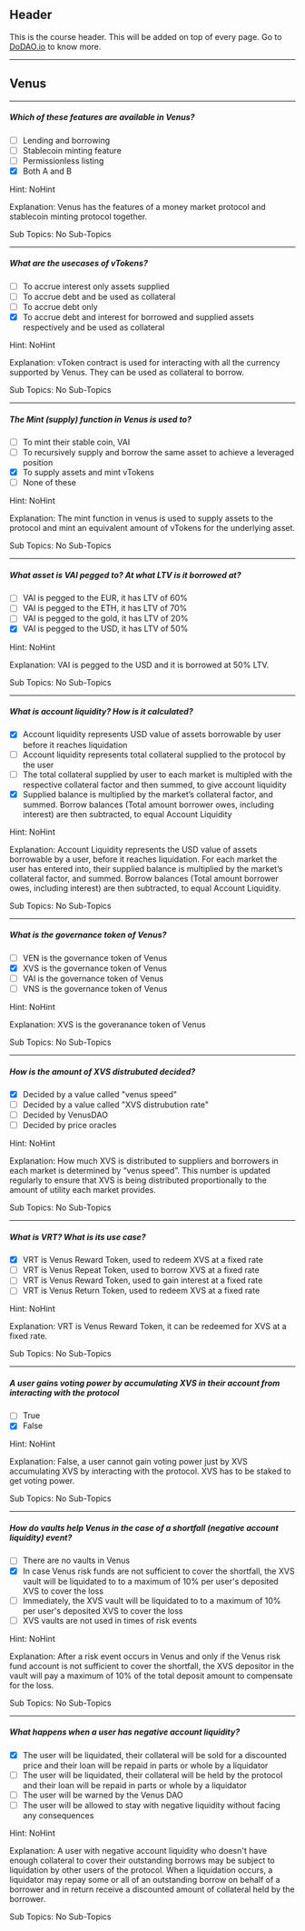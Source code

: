 ## Header
This is the course header. This will be added on top of every page. Go to [DoDAO.io](https://www.dodao.io) to know more.

 ---
 
 ## Venus
 
 
---

##### Which of these features are available in Venus?  

- [ ]  Lending and borrowing
- [ ]  Stablecoin minting feature
- [ ]  Permissionless listing
- [x]  Both A and B
  
Hint: NoHint
         
Explanation: Venus has the features of a money market protocol and stablecoin minting protocol together.

Sub Topics: No Sub-Topics
 

---

##### What are the usecases of vTokens?  

- [ ]  To accrue interest only assets supplied
- [ ]  To accrue debt and be used as collateral
- [ ]  To accrue debt only
- [x]  To accrue debt and interest for borrowed and supplied assets respectively and be used as collateral
  
Hint: NoHint
         
Explanation: vToken contract is used for interacting with all the currency supported by Venus. They can be used as collateral to borrow.

Sub Topics: No Sub-Topics
 

---

##### The Mint (supply) function in Venus is used to?  

- [ ]  To mint their stable coin, VAI
- [ ]  To recursively supply and borrow the same asset to achieve a leveraged position
- [x]  To supply assets and mint vTokens
- [ ]  None of these
  
Hint: NoHint
         
Explanation: The mint function in venus is used to supply assets to the protocol and mint an equivalent amount of vTokens for the underlying asset.

Sub Topics: No Sub-Topics
 

---

##### What asset is VAI pegged to? At what LTV is it borrowed at?  

- [ ]  VAI is pegged to the EUR, it has LTV of 60%
- [ ]  VAI is pegged to the ETH, it has LTV of 70%
- [ ]  VAI is pegged to the gold, it has LTV of 20%
- [x]  VAI is pegged to the USD, it has LTV of 50%
  
Hint: NoHint
         
Explanation: VAI is pegged to the USD and it is borrowed at 50% LTV.

Sub Topics: No Sub-Topics
 

---

##### What is account liquidity? How is it calculated?  

- [x]  Account liquidity represents USD value of assets borrowable by user before it reaches liquidation
- [ ]  Account liquidity represents total collateral supplied to the protocol by the user
- [ ]  The total collateral supplied by user to each market is multipled with the respective collateral factor and then summed, to give account liquidity
- [x]  Supplied balance is multiplied by the market’s collateral factor, and summed. Borrow balances (Total amount borrower owes, including interest) are then subtracted, to equal Account Liquidity
  
Hint: NoHint
         
Explanation: Account Liquidity represents the USD value of assets borrowable by a user, before it reaches liquidation. For each market the user has entered into, their supplied balance is multiplied by the market’s collateral factor, and summed. Borrow balances (Total amount borrower owes, including interest) are then subtracted, to equal Account Liquidity.

Sub Topics: No Sub-Topics
 

---

##### What is the governance token of Venus?  

- [ ]  VEN is the governance token of Venus
- [x]  XVS is the governance token of Venus
- [ ]  VAI is the governance token of Venus
- [ ]  VNS is the governance token of Venus
  
Hint: NoHint
         
Explanation: XVS is the goveranance token of Venus

Sub Topics: No Sub-Topics
 

---

##### How is the amount of XVS distrubuted decided?  

- [x]  Decided by a value called "venus speed"
- [ ]  Decided by a value called "XVS distrubution rate"
- [ ]  Decided by VenusDAO
- [ ]  Decided by price oracles
  
Hint: NoHint
         
Explanation: How much XVS is distributed to suppliers and borrowers in each market is determined by “venus speed”. This number is updated regularly to ensure that XVS is being distributed proportionally to the amount of utility each market provides.

Sub Topics: No Sub-Topics
 

---

##### What is VRT? What is its use case?  

- [x]  VRT is Venus Reward Token, used to redeem XVS at a fixed rate
- [ ]  VRT is Venus Repeat Token, used to borrow XVS at a fixed rate
- [ ]  VRT is Venus Reward Token, used to gain interest at a fixed rate
- [ ]  VRT is Venus Return Token, used to redeem XVS at a fixed rate
  
Hint: NoHint
         
Explanation: VRT is Venus Reward Token, it can be redeemed for XVS at a fixed rate.

Sub Topics: No Sub-Topics
 

---

##### A user gains voting power by accumulating XVS in their account from interacting with the protocol  

- [ ]  True
- [x]  False
  
Hint: NoHint
         
Explanation: False, a user cannot gain voting power just by XVS accumulating XVS by interacting with the protocol. XVS has to be staked to get voting power.

Sub Topics: No Sub-Topics
 

---

##### How do vaults help Venus in the case of a shortfall (negative account liquidity) event?  

- [ ]  There are no vaults in Venus
- [x]  In case Venus risk funds are not sufficient to cover the shortfall, the XVS vault will be liquidated to to a maximum of 10% per user's deposited XVS to cover the loss
- [ ]  Immediately, the XVS vault will be liquidated to to a maximum of 10% per user's deposited XVS to cover the loss
- [ ]  XVS vaults are not used in times of risk events
  
Hint: NoHint
         
Explanation: After a risk event occurs in Venus and only if the Venus risk fund account is not sufficient to cover the shortfall, the XVS depositor in the vault will pay a maximum of 10% of the total deposit amount to compensate for the loss.

Sub Topics: No Sub-Topics
 

---

##### What happens when a user has negative account liquidity?  

- [x]  The user will be liquidated, their collateral will be sold for a discounted price and their loan will be repaid in parts or whole by a liquidator
- [ ]  The user will be liquidated, their collateral will be held by the protocol and their loan will be repaid in parts or whole by a liquidator
- [ ]  The user will be warned by the Venus DAO
- [ ]  The user will be allowed to stay with negative liquidity without facing any consequences
  
Hint: NoHint
         
Explanation: A user with negative account liquidity who doesn't have enough collateral to cover their outstanding borrows may be subject to liquidation by other users of the protocol. When a liquidation occurs, a liquidator may repay some or all of an outstanding borrow on behalf of a borrower and in return receive a discounted amount of collateral held by the borrower.

Sub Topics: No Sub-Topics
 
